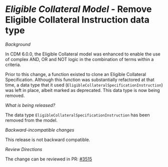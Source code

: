 # *Eligible Collateral Model* - Remove Eligible Collateral Instruction data type

_Background_

In CDM 6.0.0, the Eligible Collateral model was enhanced to enable the use of complex AND, OR and NOT logic in the combination of terms within a criteria.

Prior to this change, a function existed to clone an Eligible Collateral Specification.  Although this function was substantially refactored at that time, a data
type that it used (`EligibleCollateralSpecificationInstruction`) was left in place, albeit marked as deprecated.  This data type is now being removed.

_What is being released?_

The data type `EligibleCollateralSpecificationInstruction` has been removed from the model.

_Backward-incompatible changes_

This release is not backward compatible.

_Review Directions_

The change can be reviewed in PR: [#3515](https://github.com/finos/common-domain-model/pull/3515)
